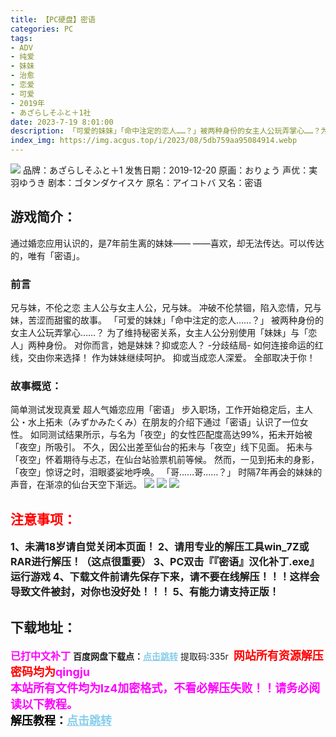 ```yaml
---
title: 【PC硬盘】密语
categories: PC
tags:
- ADV
- 纯爱
- 妹妹
- 治愈
- 恋爱
- 可爱
- 2019年
- あざらしそふと＋1社
date: 2023-7-19 8:01:00
description: 「可爱的妹妹」「命中注定的恋人……？」被两种身份的女主人公玩弄掌心……？为了维持秘密关系，女主人公分别使用「妹妹」与「恋人」两种身份。对你而言，她是妹妹？抑或恋人？-分歧结局-如何连接命运的红线，交由你来选择！作为妹妹继续呵护。抑或当成恋人深爱。全部取决于你！
index_img: https://img.acgus.top/i/2023/08/5db759aa95084914.webp
---
```

![](https://img.acgus.top/i/2023/08/5db759aa95084914.webp)
品牌：あざらしそふと＋1
发售日期：2019-12-20
原画：おりょう
声优：実羽ゆうき
剧本：ゴタンダケイスケ
原名：アイコトバ
又名：密语

## 游戏简介：
通过婚恋应用认识的，是7年前生离的妹妹——
——喜欢，却无法传达。可以传达的，唯有「密语」。

### 前言
兄与妹，不伦之恋
主人公与女主人公，兄与妹。
冲破不伦禁锢，陷入恋情，兄与妹，苦涩而甜蜜的故事。
「可爱的妹妹」「命中注定的恋人……？」
被两种身份的女主人公玩弄掌心……？
为了维持秘密关系，女主人公分别使用「妹妹」与「恋人」两种身份。
对你而言，她是妹妹？抑或恋人？
-分歧结局-
如何连接命运的红线，交由你来选择！
作为妹妹继续呵护。
抑或当成恋人深爱。
全部取决于你！

### 故事概览：
简单测试发现真爱
超人气婚恋应用「密语」
步入职场，工作开始稳定后，主人公・水上拓未（みずかみたくみ）在朋友的介绍下通过「密语」认识了一位女性。
如同测试结果所示，与名为「夜空」的女性匹配度高达99%，拓未开始被「夜空」所吸引。
不久，因公出差至仙台的拓未与「夜空」线下见面。
拓未与「夜空」怀着期待与忐忑，在仙台站验票机前等候。
然而，一见到拓未的身影，「夜空」惊讶之时，泪眼婆娑地呼唤。
「哥……哥……？」
时隔7年再会的妹妹的声音，在渐凉的仙台天空下渐远。
![](https://img.acgus.top/i/2023/08/23e3656f33084919.webp)
![](https://img.acgus.top/i/2023/08/47341d7388084917.webp)
![](https://img.acgus.top/i/2023/08/6332f4cefa132027-1024x576.webp)




## <font color=#FF0000 >注意事项：</font>
<font size=3><b>1、未满18岁请自觉关闭本页面！
2、请用专业的解压工具win_7Z或RAR进行解压！（这点很重要）
3、PC双击『『密语』汉化补丁.exe』运行游戏
4、下载文件前请先保存下来，请不要在线解压！！！这样会导致文件被封，对你也没好处！！！
5、有能力请支持正版！</b></font>

## 下载地址：
<font color=#FF00FF size=3><b>已打中文补丁</b></font>
<b>百度网盘下载点：</b><a href="https://pan.baidu.com/s/1xHnw0eSn-ttJo-LYwxyFeQ?pwd=335r" style="color: #87CEEB;"><b>点击跳转</b></a> 提取码:335r
<a style="padding: 0" href="https://post.qingju.org/AD/"><img style="max-width:100%" src="https://img.acgus.top/i/2024/07/478f689b8021d8d499ab43d21acf137a.gif" alt=""></a>
<b><font color=#FF0000 size=4>网站所有资源解压密码均为</b></font><b><font color=#FF00FF size=4>qingju</font><font color=#FF0000 ></font></b><br><b><font color=#FF00FF size=4>本站所有文件均为lz4加密格式，不看必解压失败！！请务必阅读以下教程。</b></font><br><b><font color=#000 size=4>解压教程：</b><a href="https://post.qingju.org/tutorial/000/" style="color: #87CEEB;"><b>点击跳转</b></a>
